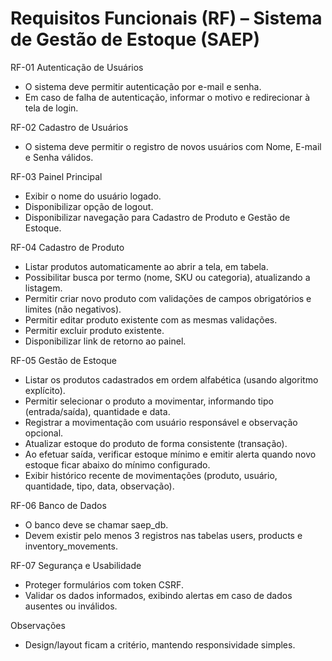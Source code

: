 # Requisitos Funcionais (RF) – Sistema de Gestão de Estoque (SAEP)

RF-01 Autenticação de Usuários
- O sistema deve permitir autenticação por e-mail e senha.
- Em caso de falha de autenticação, informar o motivo e redirecionar à tela de login.

RF-02 Cadastro de Usuários
- O sistema deve permitir o registro de novos usuários com Nome, E-mail e Senha válidos.

RF-03 Painel Principal
- Exibir o nome do usuário logado.
- Disponibilizar opção de logout.
- Disponibilizar navegação para Cadastro de Produto e Gestão de Estoque.

RF-04 Cadastro de Produto
- Listar produtos automaticamente ao abrir a tela, em tabela.
- Possibilitar busca por termo (nome, SKU ou categoria), atualizando a listagem.
- Permitir criar novo produto com validações de campos obrigatórios e limites (não negativos).
- Permitir editar produto existente com as mesmas validações.
- Permitir excluir produto existente.
- Disponibilizar link de retorno ao painel.

RF-05 Gestão de Estoque
- Listar os produtos cadastrados em ordem alfabética (usando algoritmo explícito).
- Permitir selecionar o produto a movimentar, informando tipo (entrada/saída), quantidade e data.
- Registrar a movimentação com usuário responsável e observação opcional.
- Atualizar estoque do produto de forma consistente (transação).
- Ao efetuar saída, verificar estoque mínimo e emitir alerta quando novo estoque ficar abaixo do mínimo configurado.
- Exibir histórico recente de movimentações (produto, usuário, quantidade, tipo, data, observação).

RF-06 Banco de Dados
- O banco deve se chamar saep_db.
- Devem existir pelo menos 3 registros nas tabelas users, products e inventory_movements.

RF-07 Segurança e Usabilidade
- Proteger formulários com token CSRF.
- Validar os dados informados, exibindo alertas em caso de dados ausentes ou inválidos.

Observações
- Design/layout ficam a critério, mantendo responsividade simples.

